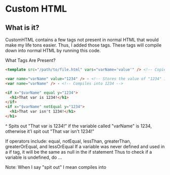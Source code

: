 <h1>Custom HTML</h1>
<h2>What is it?</h2>
CustomHTML contains a few tags not present in normal HTML that would make my life tons easier.
Thus, I added those tags.
These tags will compile down into normal HTML by running this code.

What Tags Are Present?

```html
<template src="/path/to/file.html" vars="varName='value'" /> <!-- Copies and pastes one file into this one -->
```

```html
<var name="varName" value="1234" /> - <!-- Stores the value of "1234" in a variable called "varName" -->
<var name="varName" /> - <!-- Compiles into 1234 -->
```

```html
<if x="$varName" equal y="1234">
  <h1>That var is 1234!</h1>
</if>
<if x="$varName" notEqual y="1234">
  <h1>That var isn't 1234!</h1>
</h1>
```

^ Spits out "That var is 1234!" if the variable called "varName" is 1234, otherwise it'l spit out "That var isn't 1234!"

If operators include: equal, notEqual, lessThan, greaterThan, greaterOrEqual, and lessOrEqual
If a variable was never defined and used in a if tag, it will be the same as null in the if statement
Thus to check if a variable is undefined, do <if x="$var" equals y="null">...</if>

Note: When I say "spit out" I mean compiles into
